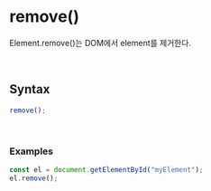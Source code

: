 # remove()
Element.remove()는 DOM에서 element를 제거한다.

<br/>

## Syntax
```javascript
remove();
```

<br/>

### Examples
```javascript
const el = document.getElementById("myElement");
el.remove();
```